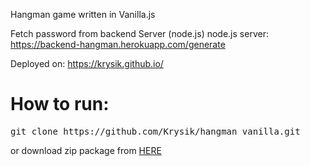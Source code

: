 Hangman game written in Vanilla.js

Fetch password from backend Server (node.js)
node.js server: https://backend-hangman.herokuapp.com/generate

Deployed on: https://krysik.github.io/

<h1>How to run:</h1>
<pre>git clone https://github.com/Krysik/hangman_vanilla.git</pre>
or download zip package from <a href="https://github.com/Krysik/hangman_vanilla/archive/master.zip">HERE</a>


